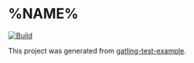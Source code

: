 # %NAME%

[![Build](https://github.com/%REPOSITORY%/actions/workflows/build.yml/badge.svg)](https://github.com/%REPOSITORY%/actions/workflows/build.yml)

This project was generated from [gatling-test-example](https://github.com/jecklgamis/gatling-test-example).

